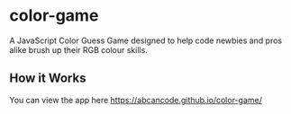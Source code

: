 # color-game
A JavaScript Color Guess Game designed to help code newbies and pros alike brush up their RGB colour skills. 

## How it Works
You can view the app here https://abcancode.github.io/color-game/
